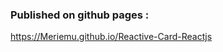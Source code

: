 <!-- Created by Meryem ACHEMLAL -->

### Published on github pages :
 https://Meriemu.github.io/Reactive-Card-Reactjs
